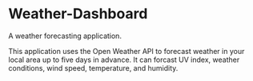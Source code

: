 # Weather-Dashboard
A weather forecasting application. 

This application uses the Open Weather API to forecast weather in your local area up to five days in advance. It can forcast UV index, weather conditions, wind speed, temperature, and humidity. 